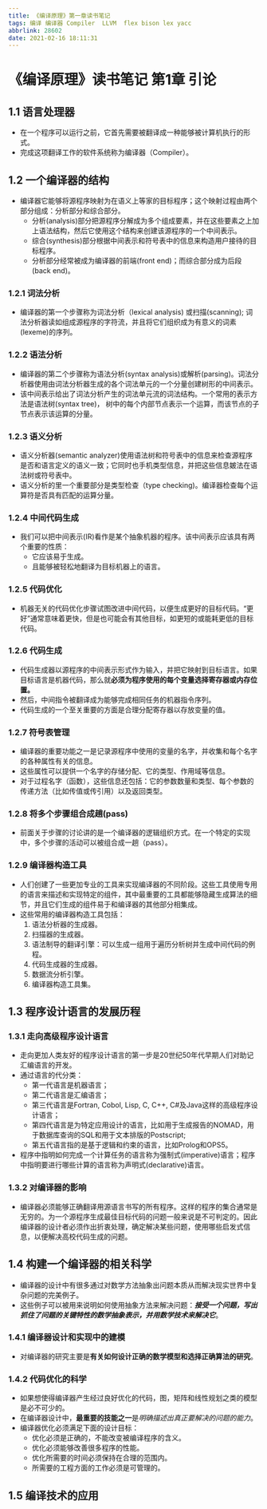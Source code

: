 ```yaml
---
title: 《编译原理》第一章读书笔记
tags: 编译 编译器 Compiler  LLVM  flex bison lex yacc
abbrlink: 28602
date: 2021-02-16 18:11:31
---
```


# 《编译原理》读书笔记  第1章 引论	

## 1.1 语言处理器

- 在一个程序可以运行之前，它首先需要被翻译成一种能够被计算机执行的形式。
- 完成这项翻译工作的软件系统称为编译器（Compiler）。



## 1.2 一个编译器的结构

- 编译器它能够将源程序映射为在语义上等家的目标程序；这个映射过程由两个部分组成：分析部分和综合部分。
  - 分析(analysis)部分把源程序分解成为多个组成要素，并在这些要素之上加上语法结构，然后它使用这个结构来创建该源程序的一个中间表示。
  - 综合(synthesis)部分根据中间表示和符号表中的信息来构造用户接待的目标程序。
  - 分析部分经常被成为编译器的前端(front end)；而综合部分成为后段(back end)。



### 1.2.1 词法分析

- 编译器的第一个步骤称为词法分析（lexical analysis) 或扫描(scanning); 词法分析器读如组成源程序的字符流，并且将它们组织成为有意义的词素(lexeme)的序列。

  

### 1.2.2 语法分析

- 编译器的第二个步骤称为语法分析(syntax analysis)或解析(parsing)。词法分析器使用由词法分析器生成的各个词法单元的一个分量创建树形的中间表示。
- 该中间表示给出了词法分析产生的词法单元流的词法结构。一个常用的表示方法是语法树(syntax tree)， 树中的每个内部节点表示一个运算，而该节点的子节点表示该运算的分量。

### 1.2.3 语义分析

- 语义分析器(semantic analyzer)使用语法树和符号表中的信息来检查源程序是否和语言定义的语义一致；它同时也手机类型信息，并把这些信息皴法在语法树或符号表中。
- 语义分析的里一个重要部分是类型检查（type checking)。编译器检查每个运算符是否具有匹配的运算分量。

### 1.2.4 中间代码生成

- 我们可以把中间表示(IR)看作是某个抽象机器的程序。该中间表示应该具有两个重要的性质：
  - 它应该易于生成。
  - 且能够被轻松地翻译为目标机器上的语言。

### 1.2.5 代码优化

- 机器无关的代码优化步骤试图改进中间代码，以便生成更好的目标代码。“更好”通常意味着更快，但是也可能会有其他目标，如更短的或能耗更低的目标代码。

### 1.2.6 代码生成

- 代码生成器以源程序的中间表示形式作为输入，并把它映射到目标语言。如果目标语言是机器代码，那么就**必须为程序使用的每个变量选择寄存器或内存位置。**
- 然后，中间指令被翻译成为能够完成相同任务的机器指令序列。
- 代码生成的一个至关重要的方面是合理分配寄存器以存放变量的值。

### 1.2.7 符号表管理

- 编译器的重要功能之一是记录源程序中使用的变量的名字，并收集和每个名字的各种属性有关的信息。
- 这些属性可以提供一个名字的存储分配、它的类型、作用域等信息。
- 对于过程名字（函数），这些信息还包括：它的参数数量和类型、每个参数的传递方法（比如传值或传引用）以及返回类型。

### 1.2.8 将多个步骤组合成趟(pass)

- 前面关于步骤的讨论讲的是一个编译器的逻辑组织方式。在一个特定的实现中，多个步骤的活动可以被组合成一趟（pass）。

### 1.2.9 编译器构造工具

- 人们创建了一些更加专业的工具来实现编译器的不同阶段。这些工具使用专用的语言来描述和实现特定的组件，其中最重要的工具都能够隐藏生成算法的细节，并且它们生成的组件易于和编译器的其他部分相集成。
- 这些常用的编译器构造工具包括：
  1. 语法分析器的生成器。
  2. 扫描器的生成器。
  3. 语法制导的翻译引擎：可以生成一组用于遍历分析树并生成中间代码的例程。
  4. 代码生成器的生成器。
  5. 数据流分析引擎。
  6. 编译器构造工具集。

## 1.3 程序设计语言的发展历程

### 1.3.1 走向高级程序设计语言

- 走向更加人类友好的程序设计语言的第一步是20世纪50年代早期人们对助记汇编语言的开发。
- 通过语言的代分类：
  - 第一代语言是机器语言；
  - 第二代语言是汇编语言；
  - 第三代语言是Fortran, Cobol, Lisp, C, C++, C#及Java这样的高级程序设计语言；
  - 第四代语言是为特定应用设计的语言，比如用于生成报告的NOMAD，用于数据库查询的SQL和用于文本排版的Postscript;
  - 第五代语言指的是基于逻辑和约束的语言，比如Prolog和OPS5。
- 程序中指明如何完成一个计算任务的语言称为强制式(imperative)语言；程序中指明要进行哪些计算的语言称为声明式(declarative)语言。

### 1.3.2 对编译器的影响

- 编译器必须能够正确翻译用源语言书写的所有程序。这样的程序的集合通常是无穷的。为一个源程序生成最佳目标代码的问题一般来说是不可判定的。因此编译器的设计者必须作出折衷处理，确定解决某些问题，使用哪些启发式信息，以便解决高校代码生成的问题。

## 1.4 构建一个编译器的相关科学

- 编译器的设计中有很多通过对数学方法抽象出问题本质从而解决现实世界中复杂问题的完美例子。
- 这些例子可以被用来说明如何使用抽象方法来解决问题：***接受一个问题，写出抓住了问题的关键特性的数学抽象表示，并用数学技术来解决它***。

### 1.4.1 编译器设计和实现中的建模

- 对编译器的研究主要是**有关如何设计正确的数学模型和选择正确算法的研究**。

### 1.4.2 代码优化的科学

- 如果想使得编译器产生经过良好优化的代码，图，矩阵和线性规划之类的模型是必不可少的。
- 在编译器设计中，**最重要的技能之一**是*明确描述出真正要解决的问题的能力*。
- 编译器优化必须满足下面的设计目标：
  - 优化必须是正确的，不能改变被编译程序的含义。
  - 优化必须能够改善很多程序的性能。
  - 优化所需要的时间必须保持在合理的范围内。
  - 所需要的工程方面的工作必须是可管理的。

## 1.5 编译技术的应用

